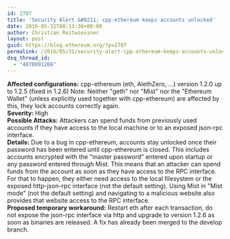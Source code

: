 ```yaml
---
id: 2707
title: 'Security Alert &#8211; cpp-ethereum keeps accounts unlocked'
date: 2016-05-31T00:13:36+00:00
author: Christian Reitwiessner
layout: post
guid: https://blog.ethereum.org/?p=2707
permalink: /2016/05/31/security-alert-cpp-ethereum-keeps-accounts-unlocked/
dsq_thread_id:
  - "4870091266"
---
```

<section class="postbody"><b>Affected configurations:</b> cpp-ethereum (eth, AlethZero, ...) version 1.2.0 up to 1.2.5 (fixed in 1.2.6)
Note: Neither "geth" nor "Mist" nor the "Ethereum Wallet" (unless explicitly used together with cpp-ethereum) are affected by this, they lock accounts correctly again.</section><section class="postbody"></section><section class="postbody"><b>Severity: </b>High</section><section class="postbody"></section><section class="postbody"><strong>Possible Attacks:</strong> Attackers can spend funds from previously used accounts if they have access to the local machine or to an exposed json-rpc interface.</section><section class="postbody"></section><section class="postbody"><b>Details:</b> Due to a bug in cpp-ethereum, accounts stay unlocked once their password has been entered until cpp-ethereum is closed. This includes accounts encrypted with the "master password" entered upon startup or any password entered through Mist. This means that an attacker can spend funds from the account as soon as they have access to the RPC interface. For that to happen, they either need access to the local filesystem or the exposed http-json-rpc interface (not the default setting). Using Mist in "Mist mode" (not the default setting) and navigating to a malicious website also provides that website access to the RPC interface.</section><section class="postbody"></section><section class="postbody"><b>Proposed temporary workaround:</b> Restart eth after each transaction, do not expose the json-rpc interface via http and upgrade to version 1.2.6 as soon as binaries are released. A fix has already been merged to the develop branch.</section>